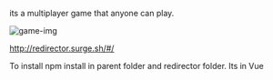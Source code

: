 its a multiplayer game that anyone can play.

![game-img](http://res.cloudinary.com/dypztrtsq/image/upload/v1529340552/redirector.png)


http://redirector.surge.sh/#/

To install npm install in parent folder and redirector folder. Its in Vue
